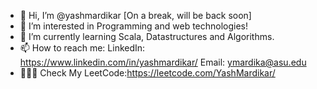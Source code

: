 - 👋 Hi, I’m @yashmardikar [On a break, will be back soon]
- 👀 I’m interested in Programming and web technologies!
- 🌱 I’m currently learning Scala, Datastructures and Algorithms.
- 📫 How to reach me:
LinkedIn: https://www.linkedin.com/in/yashmardikar/
Email: ymardika@asu.edu
- 🧑🏽‍💻 Check My LeetCode:https://leetcode.com/YashMardikar/
<!---
yashmardikar/yashmardikar is a ✨ special ✨ repository because its `README.md` (this file) appears on your GitHub profile.
You can click the Preview link to take a look at your changes.
--->
